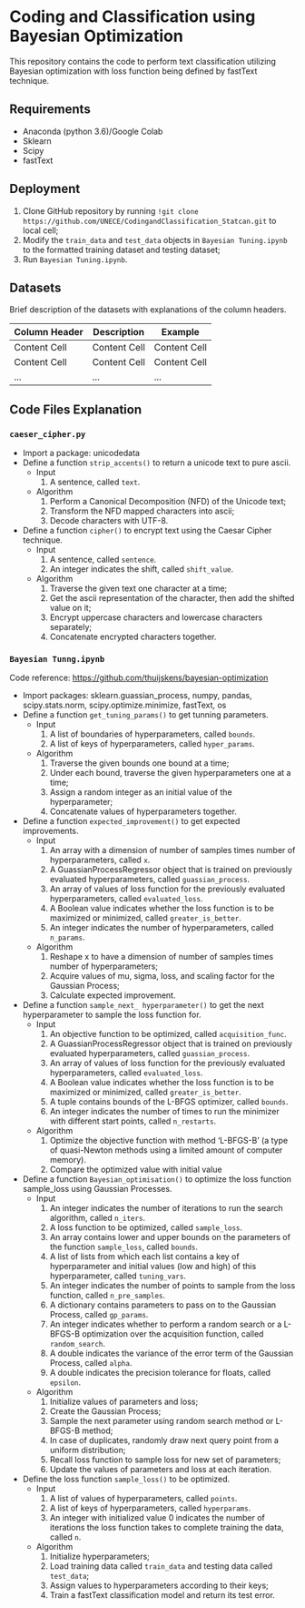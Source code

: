 # Coding and Classification using Bayesian Optimization 
This repository contains the code to perform text classification utilizing Bayesian optimization with loss function being defined by fastText technique. 

## Requirements
* Anaconda (python 3.6)/Google Colab
* Sklearn
* Scipy
* fastText

## Deployment
1.  Clone GitHub repository by running `!git clone https://github.com/UNECE/CodingandClassification_Statcan.git` to local cell; 
2.	Modify the `train_data` and `test_data` objects in `Bayesian Tuning.ipynb` to the formatted training dataset and testing dataset;
3.	Run `Bayesian Tuning.ipynb`.

## Datasets
Brief description of the datasets with explanations of the column headers.

| Column Header  | Description | Example |
| ------------- | ------------- |------------- |
| Content Cell  | Content Cell  | Content Cell  |
| Content Cell  | Content Cell  | Content Cell  |
| ...  | ...  | ...  |

## Code Files Explanation

### `caeser_cipher.py`
* Import a package: unicodedata
* Define a function `strip_accents()` to return a unicode text to pure ascii. 
   * Input
      1. A sentence, called `text`.
  * Algorithm
      1. Perform a Canonical Decomposition (NFD) of the Unicode text;
      2. Transform the NFD mapped characters into ascii;
      3.  Decode characters with UTF-8.
* Define a function `cipher()` to encrypt text using the Caesar Cipher technique.
   * Input
      1.	A sentence, called `sentence`.
      2.	An integer indicates the shift, called `shift_value`.
   * Algorithm
      1.	Traverse the given text one character at a time;
      2.	Get the ascii representation of the character, then add the shifted value on it;
      3.	Encrypt uppercase characters and lowercase characters separately;
      4.	Concatenate encrypted characters together.

### `Bayesian Tunng.ipynb`
Code reference: https://github.com/thuijskens/bayesian-optimization
* Import packages: sklearn.guassian_process, numpy, pandas, scipy.stats.norm, scipy.optimize.minimize, fastText, os
* Define a function `get_tuning_params()` to get tunning parameters.
   * Input
      1.	A list of boundaries of hyperparameters, called `bounds`.
      2.	A list of keys of hyperparameters, called `hyper_params`.
   * Algorithm
     1.	Traverse the given bounds one bound at a time;
     2.	Under each bound, traverse the given hyperparameters one at a time;
     3.	Assign a random integer as an initial value of the hyperparameter;
     4.	Concatenate values of hyperparameters together. 
* Define a function `expected_improvement()` to get expected improvements.
   * Input
      1.	An array with a dimension of number of samples times number of hyperparameters, called `x`.
      2.	A GuassianProcessRegressor object that is trained on previously evaluated hyperparameters, called `guassian_process`.
      3.	An array of values of loss function for the previously evaluated hyperparameters, called `evaluated_loss`.
      4.	A Boolean value indicates whether the loss function is to be maximized or minimized, called `greater_is_better`.
      5.	An integer indicates the number of hyperparameters, called `n_params`.
   * Algorithm
      1.	Reshape x to have a dimension of number of samples times number of hyperparameters;
      2.	Acquire values of mu, sigma, loss, and scaling factor for the Gaussian Process;
      3.	Calculate expected improvement.
* Define a function `sample_next_ hyperparameter()` to get the next hyperparameter to sample the loss function for. 
   * Input
      1.	An objective function to be optimized, called `acquisition_func`.
      2.	A GuassianProcessRegressor object that is trained on previously evaluated hyperparameters, called `guassian_process`.
      3.	An array of values of loss function for the previously evaluated hyperparameters, called `evaluated_loss`.
      4. A Boolean value indicates whether the loss function is to be maximized or minimized, called `greater_is_better`.
      5. A tuple contains bounds of the L-BFGS optimizer, called `bounds`.
      6.	An integer indicates the number of times to run the minimizer with different start points, called `n_restarts`.
   * Algorithm
      1.	Optimize the objective function with method ‘L-BFGS-B’ (a type of quasi-Newton methods using a limited amount of computer memory).
      2.	Compare the optimized value with initial value
* Define a function `Bayesian_optimisation()` to optimize the loss function sample_loss using Gaussian Processes. 
   * Input
      1.	An integer indicates the number of iterations to run the search algorithm, called `n_iters`.
      2.	A loss function to be optimized, called `sample_loss`.
      3.	An array contains lower and upper bounds on the parameters of the function `sample_loss`, called `bounds`.
      4.	A list of lists from which each list contains a key of hyperparameter and initial values (low and high) of this hyperparameter, called `tuning_vars`.
      5.	An integer indicates the number of points to sample from the loss function, called `n_pre_samples`.
      6.	A dictionary contains parameters to pass on to the Gaussian Process, called `gp_params`.
      7.	An integer indicates whether to perform a random search or a L-BFGS-B optimization over the acquisition function, called `random_search`.
      8.	A double indicates the variance of the error term of the Gaussian Process, called `alpha`.
      9.	A double indicates the precision tolerance for floats, called `epsilon`.
   * Algorithm
      1.	Initialize values of parameters and loss;
      2.	Create the Gaussian Process;
      3.	Sample the next parameter using random search method or L-BFGS-B method;
      4.	In case of duplicates, randomly draw next query point from a uniform distribution;
      5.	Recall loss function to sample loss for new set of parameters;
      6. Update the values of parameters and loss at each iteration.
* Define the loss function `sample_loss()` to be optimized. 
   * Input
      1.	A list of values of hyperparameters, called `points`.
      2.	A list of keys of hyperparameters, called `hyperparams`.
      3.	An integer with initialized value 0 indicates the number of iterations the loss function takes to complete training the data, called `n`.
   * Algorithm
      1.	Initialize hyperparameters;
      2.	Load training data called `train_data` and testing data called `test_data`;
      3.	Assign values to hyperparameters according to their keys;
      4.	Train a fastText classification model and return its test error.
